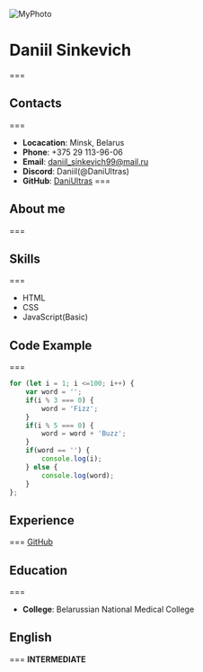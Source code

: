 ![MyPhoto](rsschool-cv/myPhoto.jpg)
# Daniil Sinkevich
===
## Contacts
===
+ **Locacation**: Minsk, Belarus
+ **Phone**: +375 29 113-96-06
+ **Email**: daniil_sinkevich99@mail.ru
+ **Discord**: Daniil(@DaniUltras)
+ **GitHub**: [DaniUltras](https://github.com/DaniUltras)
===
## About me
===

## Skills
===
+ HTML
+ CSS
+ JavaScript(Basic)
## Code Example
===
```JavaScript
for (let i = 1; i <=100; i++) {
    var word = '';
    if(i % 3 === 0) {
        word = 'Fizz';
    } 
    if(i % 5 === 0) {
        word = word + 'Buzz';
    }
    if(word == '') {
        console.log(i);
    } else {
        console.log(word);
    }
};
```
## Experience
===
[GitHub](https://github.com/DaniUltras)
## Education
===
+ **College**: Belarussian National Medical College
## English
===
**INTERMEDIATE**